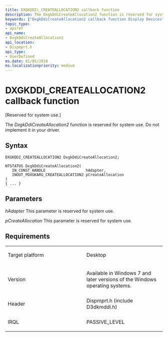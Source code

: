 ```yaml
---
title: DXGKDDI\_CREATEALLOCATION2 callback function
description: The DxgkDdiCreateAllocation2 function is reserved for system use. Do not implement it in your driver.
keywords: ["DxgkDdiCreateAllocation2 callback function Display Devices", "DXGKDDI_CREATEALLOCATION2"]
topic_type:
- apiref
api_name:
- DxgkDdiCreateAllocation2
api_location:
- Dispmprt.h
api_type:
- UserDefined
ms.date: 01/05/2018
ms.localizationpriority: medium
---
```


# DXGKDDI\_CREATEALLOCATION2 callback function


\[Reserved for system use.\]

The *DxgkDdiCreateAllocation2* function is reserved for system use. Do not implement it in your driver.

## Syntax

```ManagedCPlusPlus
DXGKDDI_CREATEALLOCATION2 DxgkDdiCreateAllocation2;

NTSTATUS DxgkDdiCreateAllocation2(
   IN_CONST_HANDLE                  hAdapter,
   INOUT_PDXGKARG_CREATEALLOCATION2 pCreateAllocation
)
{ ... }
```

## Parameters

*hAdapter*
This parameter is reserved for system use.

*pCreateAllocation*
This parameter is reserved for system use.

## Requirements

<table>
<colgroup>
<col width="50%" />
<col width="50%" />
</colgroup>
<tbody>
<tr class="odd">
<td align="left"><p>Target platform</p></td>
<td align="left">Desktop</td>
</tr>
<tr class="even">
<td align="left"><p>Version</p></td>
<td align="left"><p>Available in Windows 7 and later versions of the Windows operating systems.</p></td>
</tr>
<tr class="odd">
<td align="left"><p>Header</p></td>
<td align="left">Dispmprt.h (include D3dkmddi.h)</td>
</tr>
<tr class="even">
<td align="left"><p>IRQL</p></td>
<td align="left"><p>PASSIVE_LEVEL</p></td>
</tr>
</tbody>
</table>

 

 





